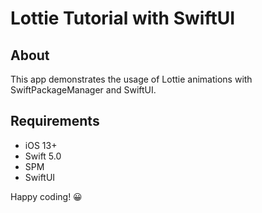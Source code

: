 # Lottie Tutorial with SwiftUI

## About

This app demonstrates the usage of Lottie animations with SwiftPackageManager and SwiftUI.

## Requirements

- iOS 13+
- Swift 5.0
- SPM
- SwiftUI

Happy coding! 😀
